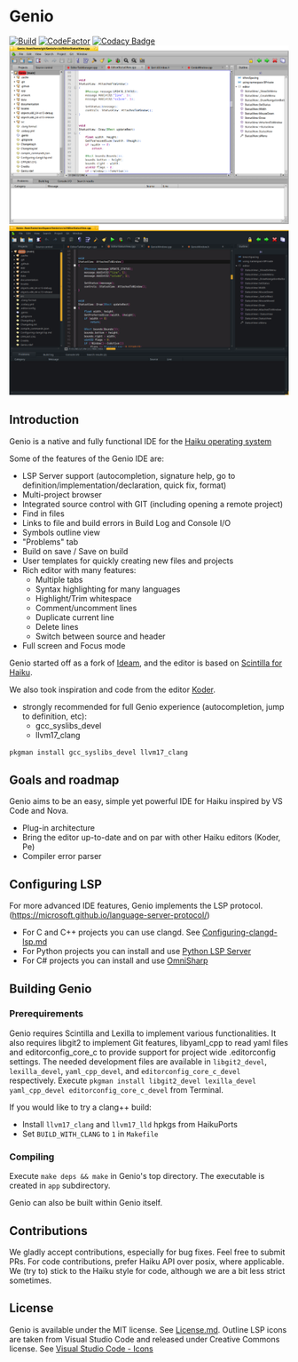 # Genio

[![Build](https://github.com/Genio-The-Haiku-IDE/Genio/actions/workflows/build.yml/badge.svg)](https://github.com/Genio-The-Haiku-IDE/Genio/actions/workflows/build.yml)
[![CodeFactor](https://www.codefactor.io/repository/github/genio-the-haiku-ide/genio/badge)](https://www.codefactor.io/repository/github/genio-the-haiku-ide/genio)
[![Codacy Badge](https://app.codacy.com/project/badge/Grade/26f32bc4ecf2440d89c1932000405a4d)](https://app.codacy.com/gh/Genio-The-Haiku-IDE/Genio/dashboard?utm_source=gh&utm_medium=referral&utm_content=&utm_campaign=Badge_grade)
![Screenshot](https://github.com/Genio-The-Haiku-IDE/Genio/blob/main/artwork/screenshot/Genio-screenshot-3.0.png)
![Screenshot-Dark](https://github.com/Genio-The-Haiku-IDE/Genio/blob/main/artwork/screenshot/Genio-screenshot-dark-3.0.png)


## Introduction

Genio is a native and fully functional IDE for the [Haiku operating system](https://www.haiku-os.org)

Some of the features of the Genio IDE are:

* LSP Server support (autocompletion, signature help, go to definition/implementation/declaration, quick fix, format)
* Multi-project browser
* Integrated source control with GIT (including opening a remote project)
* Find in files
* Links to file and build errors in Build Log and Console I/O
* Symbols outline view
* "Problems" tab
* Build on save / Save on build
* User templates for quickly creating new files and projects
* Rich editor with many features:
  * Multiple tabs
  * Syntax highlighting for many languages
  * Highlight/Trim whitespace
  * Comment/uncomment lines
  * Duplicate current line
  * Delete lines
  * Switch between source and header
* Full screen and Focus mode

Genio started off as a fork of [Ideam](https://github.com/AmosCaster/ideam), and
 the editor is based on [Scintilla for Haiku](https://sourceforge.net/p/scintilla/haiku/ci/default/tree/).

We also took inspiration and code from the editor [Koder](https://github.com/KapiX/Koder).

* strongly recommended for full Genio experience (autocompletion, jump to definition, etc):
  * gcc_syslibs_devel
  * llvm17_clang

```bash
pkgman install gcc_syslibs_devel llvm17_clang
```

## Goals and roadmap

Genio aims to be an easy, simple yet powerful IDE for Haiku inspired by VS Code and Nova.

* Plug-in architecture
* Bring the editor up-to-date and on par with other Haiku editors (Koder, Pe)
* Compiler error parser

## Configuring LSP

For more advanced IDE features, Genio implements the LSP protocol. (<https://microsoft.github.io/language-server-protocol/>)

* For C and C++ projects you can use clangd. See [Configuring-clangd-lsp.md](https://github.com/Genio-The-Haiku-IDE/Genio/blob/main/Configuring-clangd-lsp.md)
* For Python projects you can install and use [Python LSP Server](https://github.com/python-lsp/python-lsp-server)
* For C# projects you can install and use [OmniSharp](https://github.com/nexus6-haiku/omnisharp-roslyn-haiku)

## Building Genio

### Prerequirements

Genio requires Scintilla and Lexilla to implement various functionalities.
It also requires libgit2 to implement Git features, libyaml_cpp to read yaml files and
editorconfig_core_c to provide support for project wide .editorconfig settings.
The needed development files are available in `libgit2_devel`, `lexilla_devel`, `yaml_cpp_devel`,
and `editorconfig_core_c_devel` respectively.
Execute `pkgman install libgit2_devel lexilla_devel yaml_cpp_devel editorconfig_core_c_devel`
from Terminal.

If you would like to try a clang++ build:

* Install `llvm17_clang` and `llvm17_lld` hpkgs from HaikuPorts
* Set `BUILD_WITH_CLANG` to `1` in `Makefile`

### Compiling

Execute `make deps && make` in Genio's top directory.
The executable is created in `app` subdirectory.

Genio can also be built within Genio itself.

## Contributions

We gladly accept contributions, especially for bug fixes. Feel free to submit PRs.
For code contributions, prefer Haiku API over posix, where applicable.
We (try to) stick to the Haiku style for code, although we are a bit less strict sometimes.

## License

Genio is available under the MIT license. See [License.md](License.md).
Outline LSP icons are taken from Visual Studio Code and released under Creative Commons license.
See [Visual Studio Code - Icons](https://github.com/microsoft/vscode-icons)
